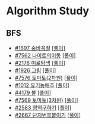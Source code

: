 # Algorithm Study

## BFS
- [#1697 숨바꼭질](https://www.acmicpc.net/problem/1697) [[풀이]](BFS_BOJ/BFS_BOJ/1697.swift)
- [#7562 나이트의이동](https://www.acmicpc.net/problem/7562) [[풀이]](BFS_BOJ/BFS_BOJ/7562.swift)
- [#2178 미로탐색](https://www.acmicpc.net/problem/2178) [[풀이]](BFS_BOJ/BFS_BOJ/2178.swift)
- [#1926 그림](https://www.acmicpc.net/problem/1926) [[풀이]](BFS_BOJ/BFS_BOJ/1926.swift)
- [#7576 토마토(2차원)](https://www.acmicpc.net/problem/7576) [[풀이]](BFS_BOJ/BFS_BOJ/7576.swift)
- [#1012 유기농배추](https://www.acmicpc.net/problem/1012) [[풀이]](BFS_BOJ/BFS_BOJ/1012.swift)
- [#4179 불](https://www.acmicpc.net/problem/4179) [[풀이]](BFS_BOJ/BFS_BOJ/4179.swift)
- [#7569 토마토(3차원)](https://www.acmicpc.net/problem/7569) [[풀이]](BFS_BOJ/BFS_BOJ/7569.swift)
- [#2583 영역구하기](https://www.acmicpc.net/problem/2583) [[풀이]](BFS_BOJ/BFS_BOJ/2583.swift)
- [#2667 단지번호붙이기](https://www.acmicpc.net/problem/2667) [[풀이]](BFS_BOJ/BFS_BOJ/2667.swift)
